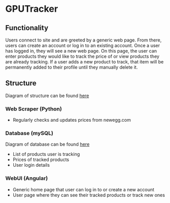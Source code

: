 # GPUTracker
## Functionality
Users connect to site and are greeted by a generic web page. From there, users can create an account or log in to an existing account. Once a user has logged in, they will see a new web page. On this page, the user can enter products they would like to track the price of or view products they are already tracking. If a user adds a new product to track, that item will be permanently added to their profile until they manually delete it.

## Structure
Diagram of structure can be found [here](https://miro.com/app/board/uXjVO8TlMfU=/?share_link_id=227755587270)
### Web Scraper (Python)
- Regularly checks and updates prices from newegg.com

### Database (mySQL)
Diagram of database can be found [here](https://drawsql.app/csc468/diagrams/csc468)
- List of products user is tracking
- Prices of tracked products
- User login details

### WebUI (Angular)
- Generic home page that user can log in to or create a new account
- User page where they can see their tracked products or track new ones
